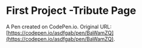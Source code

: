 # First Project -Tribute Page

A Pen created on CodePen.io. Original URL: [https://codepen.io/asdfgab/pen/BaWamZQ](https://codepen.io/asdfgab/pen/BaWamZQ).

